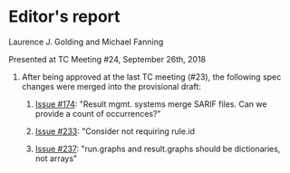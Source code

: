 # Editor's report

Laurence J. Golding and Michael Fanning

Presented at TC Meeting #24, September 26th, 2018

1. After being approved at the last TC meeting (#23), the following spec changes were merged into the provisional draft:

    1. [Issue #174](https://github.com/oasis-tcs/sarif-spec/issues/174): "Result mgmt. systems merge SARIF files. Can we provide a count of occurrences?"

    1. [Issue #233](https://github.com/oasis-tcs/sarif-spec/issues/233): "Consider not requiring rule.id

    1. [Issue #237](https://github.com/oasis-tcs/sarif-spec/issues/237): "run.graphs and result.graphs should be dictionaries, not arrays"
